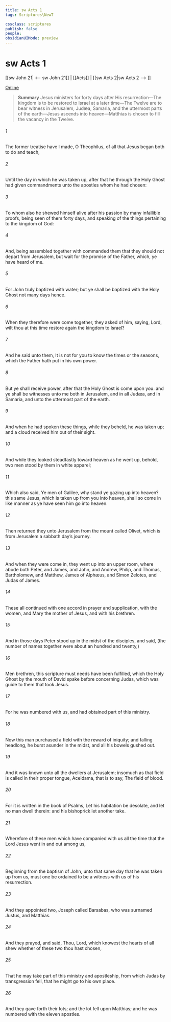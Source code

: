 ```yaml
---
title: sw Acts 1
tags: Scriptures\NewT

cssclass: scriptures
publish: false
people:
obsidianUIMode: preview
---
```


# sw Acts 1
[[sw John 21| <-- sw John 21]] | [[Acts]] | [[sw Acts 2|sw Acts 2 --> ]]

[Online](https://churchofjesuschrist.org/study/scriptures/nt/acts/1?lang=eng)

> __Summary__
Jesus ministers for forty days after His resurrection—The kingdom is to be restored to Israel at a later time—The Twelve are to bear witness in Jerusalem, Judæa, Samaria, and the uttermost parts of the earth—Jesus ascends into heaven—Matthias is chosen to fill the vacancy in the Twelve.

###### 1 
The former treatise have I made, O Theophilus, of all that Jesus began both to do and teach,

###### 2 
Until the day in which he was taken up, after that he through the Holy Ghost had given commandments unto the apostles whom he had chosen:

###### 3 
To whom also he shewed himself alive after his passion by many infallible proofs, being seen of them forty days, and speaking of the things pertaining to the kingdom of God:

###### 4 
And, being assembled together with  commanded them that they should not depart from Jerusalem, but wait for the promise of the Father, which,  ye have heard of me.

###### 5 
For John truly baptized with water; but ye shall be baptized with the Holy Ghost not many days hence.

###### 6 
When they therefore were come together, they asked of him, saying, Lord, wilt thou at this time restore again the kingdom to Israel?

###### 7 
And he said unto them, It is not for you to know the times or the seasons, which the Father hath put in his own power.

###### 8 
But ye shall receive power, after that the Holy Ghost is come upon you: and ye shall be witnesses unto me both in Jerusalem, and in all Judæa, and in Samaria, and unto the uttermost part of the earth.

###### 9 
And when he had spoken these things, while they beheld, he was taken up; and a cloud received him out of their sight.

###### 10 
And while they looked steadfastly toward heaven as he went up, behold, two men stood by them in white apparel;

###### 11 
Which also said, Ye men of Galilee, why stand ye gazing up into heaven? this same Jesus, which is taken up from you into heaven, shall so come in like manner as ye have seen him go into heaven.

###### 12 
Then returned they unto Jerusalem from the mount called Olivet, which is from Jerusalem a sabbath day’s journey.

###### 13 
And when they were come in, they went up into an upper room, where abode both Peter, and James, and John, and Andrew, Philip, and Thomas, Bartholomew, and Matthew, James  of Alphæus, and Simon Zelotes, and Judas  of James.

###### 14 
These all continued with one accord in prayer and supplication, with the women, and Mary the mother of Jesus, and with his brethren.

###### 15 
And in those days Peter stood up in the midst of the disciples, and said, (the number of names together were about an hundred and twenty,)

###### 16 
Men  brethren, this scripture must needs have been fulfilled, which the Holy Ghost by the mouth of David spake before concerning Judas, which was guide to them that took Jesus.

###### 17 
For he was numbered with us, and had obtained part of this ministry.

###### 18 
Now this man purchased a field with the reward of iniquity; and falling headlong, he burst asunder in the midst, and all his bowels gushed out.

###### 19 
And it was known unto all the dwellers at Jerusalem; insomuch as that field is called in their proper tongue, Aceldama, that is to say, The field of blood.

###### 20 
For it is written in the book of Psalms, Let his habitation be desolate, and let no man dwell therein: and his bishoprick let another take.

###### 21 
Wherefore of these men which have companied with us all the time that the Lord Jesus went in and out among us,

###### 22 
Beginning from the baptism of John, unto that same day that he was taken up from us, must one be ordained to be a witness with us of his resurrection.

###### 23 
And they appointed two, Joseph called Barsabas, who was surnamed Justus, and Matthias.

###### 24 
And they prayed, and said, Thou, Lord, which knowest the hearts of all  shew whether of these two thou hast chosen,

###### 25 
That he may take part of this ministry and apostleship, from which Judas by transgression fell, that he might go to his own place.

###### 26 
And they gave forth their lots; and the lot fell upon Matthias; and he was numbered with the eleven apostles.

